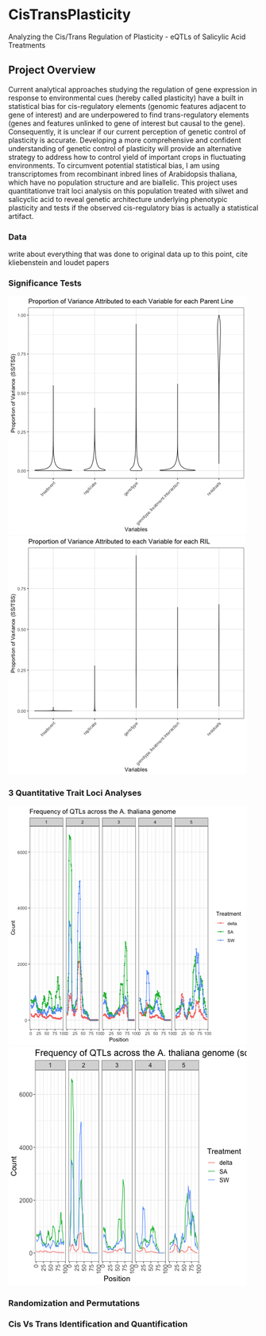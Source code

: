 # CisTransPlasticity
Analyzing the Cis/Trans Regulation of Plasticity - eQTLs of Salicylic Acid Treatments

## Project Overview
Current analytical approaches studying the regulation of gene expression in response to environmental cues (hereby called plasticity) have a built in statistical bias for cis-regulatory elements (genomic features adjacent to gene of interest) and are underpowered to find trans-regulatory elements (genes and features unlinked to gene of interest but causal to the gene). Consequently, it is unclear if our current perception of genetic control of plasticity is accurate. Developing a more comprehensive and confident understanding of genetic control of plasticity will provide an alternative strategy to address how to control yield of important crops in fluctuating environments. To circumvent potential statistical bias, I am using transcriptomes from recombinant inbred lines of Arabidopsis thaliana, which have no population structure and are biallelic. This project uses quantitationve trait loci analysis on this population treated with silwet and salicyclic acid to reveal genetic architecture underlying phenotypic plasticity and tests if the observed cis-regulatory bias is actually a statistical artifact.

### Data 
write about everything that was done to original data up to this point, cite kliebenstein and loudet papers
### Significance Tests
![parents-variance](Figures/significancetests_parents.png)
![rils-variance](Figures/significancetests_rils.png)
### 3 Quantitative Trait Loci Analyses
![qtl map unscaled](Figures/QTLfrequency.png)
![qtl map delta scaled](Figures/QTLfrequency_deltascaled.png)
### Randomization and Permutations
### Cis Vs Trans Identification and Quantification
